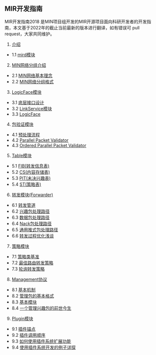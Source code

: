 ## MIR开发指南

MIR开发指南2018 是MIN项目组开发的MIR开源项目面向科研开发者的开发指南，本文基于2022年的截止当前最新的版本进行翻译，如有错误可 pull request，大家共同维护。

<!-- vscode-markdown-toc -->
1. [介绍](#1介绍)
  * 1.1 [mird模块](#11mird模块)
2. [MIN网络分组介绍](../mir-zh/chapter2.md/#2min网络分组介绍)
  * 2.1 [MIN网络基本理念](../mir-zh/chapter2.md/#21-min网络基本理念)
  * 2.2 [MIN网络分组格式](../mir-zh/chapter2.md/#22-min网络分组格式)
3. [LogicFace模块](../mir-zh/chapter3.md)
  * 3.1 [底层接口设计](../mir-zh/chapter3.md/#31-底层接口设计)
  * 3.2 [LinkService模块](../mir-zh/chapter3.md/#32-link-service)
  * 3.3 [LogicFace](../mir-zh/chapter3.md/#33-logicface)
4. [包验证模块](../mir-zh/chapter4.md/#4-packet-validator包验证模块)
  * 4.1 [预处理流程](../mir-zh/chapter4.md/#41-pmir预处理流程)
  * 4.2 [Parallel Packet Validator](../mir-zh/chapter4.md/#42-parallel-packet-validator)
  * 4.3 [Ordered Parallel Packet Validator](../mir-zh/chapter4.md/#43-ordered-parallel-packet-validator)
5. [Table模块](../mir-zh/chapter5.md/#5table模块)
  * 5.1 [FIB(转发信息表)](../mir-zh/chapter5.md/#51-转发信息表fib)
  * 5.2 [CS(内容存储表)](../mir-zh/chapter5.md/#52-内容存储表cs)
  * 5.3 [PIT(未决兴趣表)](../mir-zh/chapter5.md/#53-未决兴趣表pit)
  * 5.4 [ST(策略表)](../mir-zh/chapter5.md/#54-策略表st)
6. [转发模块(Forwarder)](../mir-zh/chapter6.md/#6forwarder模块)
  * 6.1 [转发管道](../mir-zh/chapter6.md/#61-转发管道)
  * 6.2 [兴趣包处理路径](../mir-zh/chapter6.md/#62-兴趣包处理路径)
  * 6.3 [数据包处理路径](../mir-zh/chapter6.md/#63-数据包处理路径)
  * 6.4 [Nack包处理路径](../mir-zh/chapter6.md/#64-nack包处理路径)
  * 6.5 [通用推式包处理路径](../mir-zh/chapter6.md/#65-通用推式包处理路径)
  * 6.6 [转发过程优化浅谈](../mir-zh/chapter6.md/#66-转发流程优化浅谈)
7. [策略模块](../mir-zh/chapter7.md/#7-mir-strategy)
  * 7.1 [策略类基准](../mir-zh/chapter7.md/#71-策略类基准)
  * 7.2 [最佳路由转发策略](../mir-zh/chapter7.md/#72-最佳路由转发策略)
  * 7.3 [轮询转发策略](../mir-zh/chapter7.md/#73-轮询转发策略)
8. [Management协议](../mir-zh/chapter8.md/#8-management-协议)
  * 8.1 [基本机制](../mir-zh/chapter8.md/#81-基本机制)
  * 8.2 [管理包的基本格式](../mir-zh/chapter8.md/#82-管理包的基本格式)
  * 8.3 [基本模块](../mir-zh/chapter8.md/#83-基本模块)
  * 8.4 [一个管理兴趣包的前世今生](../mir-zh/chapter8.md/#84-一个管理兴趣包的前世今生)
9. [Plugin模块](../mir-zh/chapter9.md/#9-plugin-模块)
  * 9.1 [插件锚点](../mir-zh/chapter9.md/#91-锚点anchor-point)
  * 9.2 [插件调用顺序](../mir-zh/chapter9.md/#92-调用顺序)
  * 9.3 [如何使用插件系统扩展功能](../mir-zh/chapter9.md/#93-如何使用插件系统扩展功能)
  * 9.4 [使用插件系统开发的例子详探](../mir-zh/chapter9.md/#94-使用插件系统开发的例子详探)


<!-- vscode-markdown-toc-config
    numbering=true
    autoSave=true
    /vscode-markdown-toc-config -->
<!-- /vscode-markdown-toc -->
